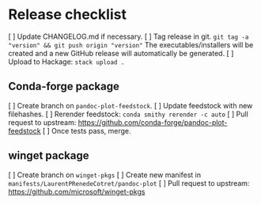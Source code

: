 # Release checklist

[ ] Update CHANGELOG.md if necessary.
[ ] Tag release in git.
    `git tag -a "version" && git push origin "version"`
    The executables/installers will be created and a new GitHub release will
    automatically be generated.
[ ] Upload to Hackage: `stack upload .`

## Conda-forge package
[ ] Create branch on `pandoc-plot-feedstock`.
[ ] Update feedstock with new filehashes. 
[ ] Rerender feedstock: `conda smithy rerender -c auto` 
[ ] Pull request to upstream: https://github.com/conda-forge/pandoc-plot-feedstock
[ ] Once tests pass, merge.

## winget package
[ ] Create branch on `winget-pkgs`
[ ] Create new manifest in `manifests/LaurentPRenedeCotret/pandoc-plot`
[ ] Pull request to upstream: https://github.com/microsoft/winget-pkgs